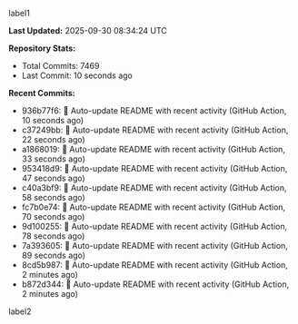
label1 
<!-- ACTIVITY_START -->
**Last Updated:** 2025-09-30 08:34:24 UTC

**Repository Stats:**
- Total Commits: 7469
- Last Commit: 10 seconds ago

**Recent Commits:**
- 936b77f6: 🤖 Auto-update README with recent activity (GitHub Action, 10 seconds ago)
- c37249bb: 🤖 Auto-update README with recent activity (GitHub Action, 22 seconds ago)
- a1868019: 🤖 Auto-update README with recent activity (GitHub Action, 33 seconds ago)
- 953418d9: 🤖 Auto-update README with recent activity (GitHub Action, 47 seconds ago)
- c40a3bf9: 🤖 Auto-update README with recent activity (GitHub Action, 58 seconds ago)
- fc7b0e74: 🤖 Auto-update README with recent activity (GitHub Action, 70 seconds ago)
- 9d100255: 🤖 Auto-update README with recent activity (GitHub Action, 78 seconds ago)
- 7a393605: 🤖 Auto-update README with recent activity (GitHub Action, 89 seconds ago)
- 8cd5b987: 🤖 Auto-update README with recent activity (GitHub Action, 2 minutes ago)
- b872d344: 🤖 Auto-update README with recent activity (GitHub Action, 2 minutes ago)
<!-- ACTIVITY_END -->

label2
